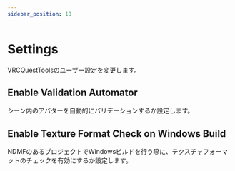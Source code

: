 ```yaml
---
sidebar_position: 10
---
```


# Settings

VRCQuestToolsのユーザー設定を変更します。

## Enable Validation Automator

シーン内のアバターを自動的にバリデーションするか設定します。

## Enable Texture Format Check on Windows Build

NDMFのあるプロジェクトでWindowsビルドを行う際に、テクスチャフォーマットのチェックを有効にするか設定します。
